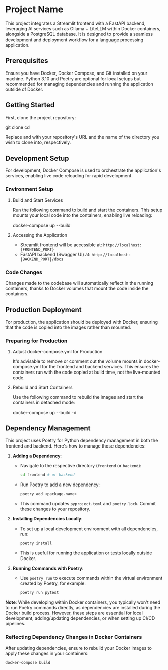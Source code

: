 # Project Name

This project integrates a Streamlit frontend with a FastAPI backend, leveraging AI services such as Ollama + LiteLLM within Docker containers, alongside a PostgreSQL database. It is designed to provide a seamless development and deployment workflow for a language processing application.

## Prerequisites

Ensure you have Docker, Docker Compose, and Git installed on your machine. Python 3.10 and Poetry are optional for local setups but recommended for managing dependencies and running the application outside of Docker.

## Getting Started

First, clone the project repository:

git clone <repository-url>
cd <project-directory>

Replace <repository-url> and <project-directory> with your repository's URL and the name of the directory you wish to clone into, respectively.

## Development Setup

For development, Docker Compose is used to orchestrate the application's services, enabling live code reloading for rapid development.

### Environment Setup

1. Build and Start Services

   Run the following command to build and start the containers. This setup mounts your local code into the containers, enabling live reloading:

   docker-compose up --build

2. Accessing the Application

   - Streamlit frontend will be accessible at: `http://localhost:{FRONTEND_PORT}`
   - FastAPI backend (Swagger UI) at: `http://localhost:{BACKEND_PORT}/docs`

### Code Changes

Changes made to the codebase will automatically reflect in the running containers, thanks to Docker volumes that mount the code inside the containers.

## Production Deployment

For production, the application should be deployed with Docker, ensuring that the code is copied into the images rather than mounted.

### Preparing for Production

1. Adjust docker-compose.yml for Production

   It's advisable to remove or comment out the volume mounts in docker-compose.yml for the frontend and backend services. This ensures the containers run with the code copied at build time, not the live-mounted code.

2. Rebuild and Start Containers

   Use the following command to rebuild the images and start the containers in detached mode:

   docker-compose up --build -d

## Dependency Management

This project uses Poetry for Python dependency management in both the frontend and backend. Here's how to manage those dependencies:

1. **Adding a Dependency**:
   - Navigate to the respective directory (`frontend` or `backend`):
     ```bash
     cd frontend # or backend
     ```
   - Run Poetry to add a new dependency:
     ```bash
     poetry add <package-name>
     ```
   - This command updates `pyproject.toml` and `poetry.lock`. Commit these changes to your repository.

2. **Installing Dependencies Locally**:
   - To set up a local development environment with all dependencies, run:
     ```bash
     poetry install
     ```
   - This is useful for running the application or tests locally outside Docker.

3. **Running Commands with Poetry**:
   - Use `poetry run` to execute commands within the virtual environment created by Poetry, for example:
     ```bash
     poetry run pytest
     ```

**Note**: While developing within Docker containers, you typically won't need to run Poetry commands directly, as dependencies are installed during the Docker build process. However, these steps are essential for local development, adding/updating dependencies, or when setting up CI/CD pipelines.

### Reflecting Dependency Changes in Docker Containers

After updating dependencies, ensure to rebuild your Docker images to apply these changes in your containers:

```bash
docker-compose build
